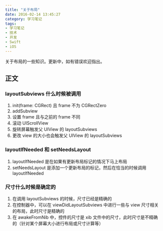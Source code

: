 ```yaml
---
title: "关于布局"
date: 2016-02-14 13:45:27
category: 学习笔记
tags:
- 学习笔记
- 技术
- 开发
- Swift
- iOS
---
```


关于布局的一些知识。更新中，如有错误欢迎指出。
<!-- more -->
## 正文
### layoutSubviews 什么时候被调用
1. init(frame: CGRect) 且 frame 不为 CGRectZero
2. addSubview
3. 设置 frame 且与之前的 frame 不同
4. 滚动 UIScrollView
5. 旋转屏幕触发父 UIView 的 layoutSubviews
6. 更改 view 的大小也会触发父 UIView 的 layoutSubviews

### layoutIfNeeded 和 setNeedsLayout
1. layoutIfNeeded 是在如果有更新布局标记的情况下马上布局
2. setNeedsLayout 是添加一个更新布局的标记，然后在恰当的时候调用 layoutIfNeeded

### 尺寸什么时候是确定的
1. 在调用 layoutSubviews 的时候，尺寸已经是精确的
2. 在控制器中，可以在 viewDidLayoutSubviews 中进行一些与 view 尺寸相关的布局，此时尺寸是精确的
3. 在 awakeFromNib 中，控件的尺寸是 xib 文件中的尺寸，此时尺寸是不精确的（针对某个屏幕大小进行布局或尺寸计算等）

